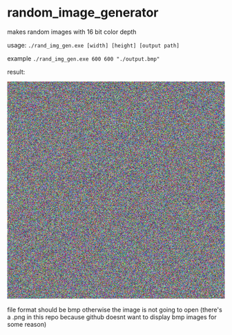 # random_image_generator
makes random images with 16 bit color depth

usage: `./rand_img_gen.exe [width] [height] [output path]`

example `./rand_img_gen.exe 600 600 "./output.bmp"`

result:

![](./output.png)

file format should be bmp otherwise the image is not going to open (there's a .png in this repo because github doesnt want to display bmp images for some reason)